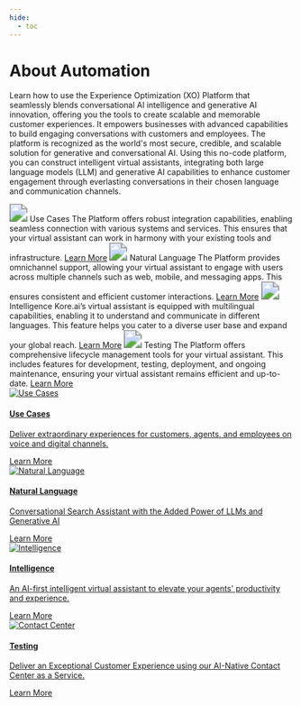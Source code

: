 ```yaml
---
hide:
  - toc
---
```

# About Automation
Learn how to use the Experience Optimization (XO) Platform that seamlessly blends conversational AI intelligence and generative AI innovation, offering you the tools to create scalable and memorable customer experiences. It empowers businesses with advanced capabilities to build engaging conversations with customers and employees. The platform is recognized as the world's most secure, credible, and scalable solution for generative and conversational AI. Using this no-code platform, you can construct intelligent virtual assistants, integrating both large language models (LLM) and generative AI capabilities to enhance customer engagement through everlasting conversations in their chosen language and communication channels.

<kr-grid type="g1">
    <kr-grid-item>
        <img src="../images/xop-sm-uc.svg" style="zoom:200%;"></img>
        <kr-grid-title>Use Cases</kr-grid-title>
        <kr-grid-desc>The Platform offers robust integration capabilities, enabling seamless connection with various systems and services. This ensures that your virtual assistant can work in harmony with your existing tools and infrastructure.</kr-grid-desc>
        <a href="">Learn More</a>
    </kr-grid-item>
    <kr-grid-item>
        <img src="../images/xop-sm-nl.svg" style="zoom:200%;"></img>
        <kr-grid-title>Natural Language</kr-grid-title>
        <kr-grid-desc>The Platform provides omnichannel support, allowing your virtual assistant to engage with users across multiple channels such as web, mobile, and messaging apps. This ensures consistent and efficient customer interactions.</kr-grid-desc>
        <a href="">Learn More</a>
    </kr-grid-item>
    <kr-grid-item>
        <img src="../images/xop-sm-inteligence.svg" style="zoom:200%;"></img>
        <kr-grid-title>Intelligence</kr-grid-title>
        <kr-grid-desc>Kore.ai’s virtual assistant is equipped with multilingual capabilities, enabling it to understand and communicate in different languages. This feature helps you cater to a diverse user base and expand your global reach.</kr-grid-desc>
        <a href="">Learn More</a>
    </kr-grid-item>    
    <kr-grid-item>
        <img src="../images/xop-sm-test.svg" style="zoom:200%;"></img>
        <kr-grid-title>Testing</kr-grid-title>
        <kr-grid-desc>The Platform offers comprehensive lifecycle management tools for your virtual assistant. This includes features for development, testing, deployment, and ongoing maintenance, ensuring your virtual assistant remains efficient and up-to-date.</kr-grid-desc>
        <a href="">Learn More</a>
    </kr-grid-item>    
</kr-grid>

<section class="mdc-services">
                <a href="../automation/use-cases/dialogs/dialog-tasks-overview/"  class="mdc-services-block">
                    <div class="mdc-services-icon">
                        <img src="../images/xop-sm-uc.svg" alt="Use Cases">
                    </div>
                    <div  class="mdc-services-info">
                        <h4 class="mdc-services-title">Use Cases</h4>
                        <p class="mdc-services-des">Deliver extraordinary experiences for customers, agents, and employees on voice and digital channels.</p>
                        <span class="mdc-services-action">Learn More</span>
                    </div>
                </a>
                <a href="../answers/knowledge-ai/knowledge-ai-introduction/" class="mdc-services-block">
                    <div class="mdc-services-icon">
                        <img src="../images/xop-sm-nl.svg" alt="Natural Language">
                    </div>
                    <div class="mdc-services-info">
                        <h4 class="mdc-services-title">Natural Language</h4>
                        <p class="mdc-services-des">Conversational Search Assistant with the Added Power of LLMs and Generative AI</p>
                        <span class="mdc-services-action">Learn More</span>
                    </div>
                </a>
                <a href="../agentassist/agent-experience/agent-realtime-coaching/"  class="mdc-services-block">
                    <div class="mdc-services-icon">
                        <img src="../images/xop-sm-inteligence.svg" alt="Intelligence">
                    </div>
                    <div class="mdc-services-info">
                        <h4 class="mdc-services-title">Intelligence</h4>
                        <p class="mdc-services-des">An AI-first intelligent virtual assistant to elevate your agents' productivity and experience.</p>
                        <span class="mdc-services-action">Learn More</span>
                    </div>
                </a>
                <a  href="../contactcenter/configurations/default-flows/configure-default-flows/" class="mdc-services-block">
                    <div class="mdc-services-icon">
                        <img src="../images/xop-sm-test.svg" alt="Contact Center">
                    </div>
                    <div class="mdc-services-info">
                        <h4 class="mdc-services-title">Testing</h4>
                        <p class="mdc-services-des">Deliver an Exceptional Customer Experience using our AI-Native Contact Center as a Service.</p>
                        <span class="mdc-services-action">Learn More</span>
                    </div>
                </a>                
</section>